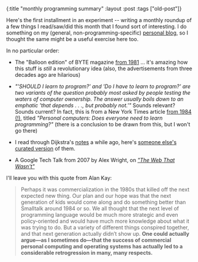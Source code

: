 {:title "monthly programming summary"
:layout :post
 :tags ["old-post"]}



Here's the first installment in an experiment -- writing a monthly roundup of a few things I read/saw/did this month that I found sort of interesting. I do something on my (general, non-programming-specific) [personal blog](http://abacusnoirform.com/), so I thought the same might be a useful exercise here too.



In no particular order:



- The "Balloon edition" of BYTE magazine [from 1981](https://archive.org/stream/byte-magazine-1981-08/1981_08_BYTE_06-08_Smalltalk#page/n0/mode/2up) ... it's amazing how this stuff is _still_ a revolutionary idea (also, the advertisements from three decades ago are hilarious)



- _"'SHOULD I learn to program?' and 'Do I have to learn to program?' are two variants of the question probably most asked by people testing the waters of computer ownership. The answer usually boils down to an emphatic 'that depends . . ., but probably not.'"_ Sounds relevant? Sounds current? In fact, this is from a New York Times article [from 1984 (!)](http://www.nytimes.com/1984/01/17/science/personal-computers-does-everyone-need-to-learn-programming.html), titled _"Personal computers: Does everyone need to learn programming?"_ (there is a conclusion to be drawn from this, but I won't go there)



- I read through Dijkstra's [notes](https://www.cs.utexas.edu/users/EWD/) a while ago, here's [someone else's curated version](https://www.vex.net/~trebla/ewd.html) of them.



- A Google Tech Talk from 2007 by Alex Wright, on [_"The Web That Wasn't"_](https://www.youtube.com/watch?v=72nfrhXroo8)





I'll leave you with this quote from Alan Kay:



> Perhaps it was commercialization in the 1980s that killed off the next expected new thing. Our plan and our hope was that the next generation of kids would come along and do something better than Smalltalk around 1984 or so. We all thought that the next level of programming language would be much more strategic and even policy-oriented and would have much more knowledge about what it was trying to do. But a variety of different things conspired together, and that next generation actually didn’t show up. **One could actually argue—as I sometimes do—that the success of commercial personal computing and operating systems has actually led to a considerable retrogression in many, many respects.**


